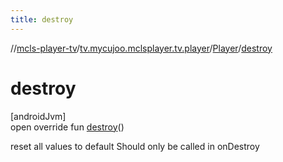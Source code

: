 ```yaml
---
title: destroy
---
```

//[mcls-player-tv](../../../index.html)/[tv.mycujoo.mclsplayer.tv.player](../index.html)/[Player](index.html)/[destroy](destroy.html)



# destroy



[androidJvm]\
open override fun [destroy](destroy.html)()



reset all values to default Should only be called in onDestroy




